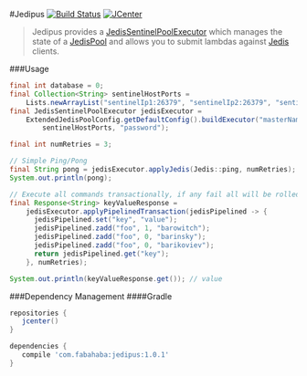 #Jedipus [![Build Status](https://travis-ci.org/jamespedwards42/jedipus.svg?branch=master)](https://travis-ci.org/jamespedwards42/jedipus) [![JCenter](https://api.bintray.com/packages/jamespedwards42/libs/jedipus/images/download.svg) ](https://bintray.com/jamespedwards42/libs/jedipus/_latestVersion)

>Jedipus provides a [JedisSentinelPoolExecutor](/jamespedwards42/jedipus/blob/master/src/main/java/com/fabahaba/jedipus/JedisSentinelPoolExecutor.java) which manages the state of a [JedisPool](https://github.com/xetorthio/jedis/wiki/Getting-started#basic-usage-example) and allows you to submit lambdas against [Jedis](https://github.com/xetorthio/jedis) clients.

###Usage
```java
final int database = 0;
final Collection<String> sentinelHostPorts =
    Lists.newArrayList("sentinelIp1:26379", "sentinelIp2:26379", "sentinelIp3:26379");
final JedisSentinelPoolExecutor jedisExecutor =
    ExtendedJedisPoolConfig.getDefaultConfig().buildExecutor("masterName", database,
        sentinelHostPorts, "password");

final int numRetries = 3;

// Simple Ping/Pong
final String pong = jedisExecutor.applyJedis(Jedis::ping, numRetries);
System.out.println(pong);

// Execute all commands transactionally, if any fail all will be rolled back.
final Response<String> keyValueResponse =
    jedisExecutor.applyPipelinedTransaction(jedisPipelined -> {
      jedisPipelined.set("key", "value");
      jedisPipelined.zadd("foo", 1, "barowitch");
      jedisPipelined.zadd("foo", 0, "barinsky");
      jedisPipelined.zadd("foo", 0, "barikoviev");
      return jedisPipelined.get("key");
    }, numRetries);

System.out.println(keyValueResponse.get()); // value
```

###Dependency Management
####Gradle
```groovy
repositories {
   jcenter()
}

dependencies {
   compile 'com.fabahaba:jedipus:1.0.1'
}
```
